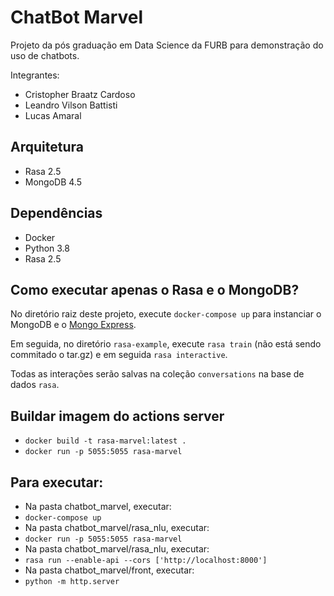 # ChatBot Marvel

Projeto da pós graduação em Data Science da FURB para demonstração do uso de chatbots.

Integrantes:
- Cristopher Braatz Cardoso
- Leandro Vilson Battisti
- Lucas Amaral

## Arquitetura

- Rasa 2.5
- MongoDB 4.5

## Dependências

- Docker
- Python 3.8
- Rasa 2.5

## Como executar apenas o Rasa e o MongoDB?

No diretório raiz deste projeto, execute `docker-compose up` para instanciar o MongoDB e o [Mongo Express](http://localhost:8081).

Em seguida, no diretório `rasa-example`, execute `rasa train` (não está sendo commitado o tar.gz) e em seguida `rasa interactive`.

Todas as interações serão salvas na coleção `conversations` na base de dados `rasa`.


## Buildar imagem do actions server

- `docker build -t rasa-marvel:latest .`
- `docker run -p 5055:5055 rasa-marvel`

## Para executar:

- Na pasta chatbot_marvel, executar:
- `docker-compose up`
- Na pasta chatbot_marvel/rasa_nlu, executar:
- `docker run -p 5055:5055 rasa-marvel`
- Na pasta chatbot_marvel/rasa_nlu, executar:
- `rasa run --enable-api --cors ['http://localhost:8000']`
- Na pasta chatbot_marvel/front, executar:
- `python -m http.server`